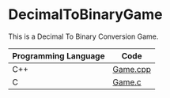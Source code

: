 # DecimalToBinaryGame
This is a Decimal To Binary Conversion Game.

|Programming Language|Code|
|--------------------|----|
| C++ | [Game.cpp](https://github.com/SM8UTI/DecimalToBinaryGame/blob/main/Game.cpp)|
| C | [Game.c](https://github.com/SM8UTI/DecimalToBinaryGame/blob/main/Game.c)|
